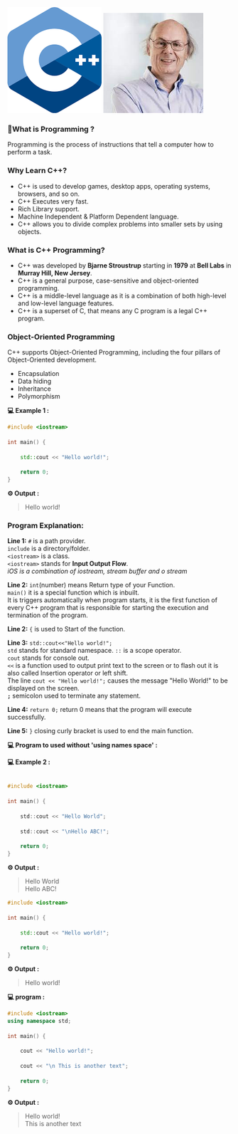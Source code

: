 
![C++](cpplogo.png) 
![bjarne stroustrup](bjarne%20stroustrup.jpg)

### 🤔What is Programming ?

Programming is the process of instructions that tell a computer how to perform a task.
### Why Learn C++?
* C++ is used to develop games, desktop apps, operating systems, browsers, and so on.
* C++ Executes very fast.
* Rich Library support.
* Machine Independent & Platform Dependent language.
* C++ allows you to divide complex problems into smaller sets by using objects.
### What is C++ Programming?
* C++ was developed by **Bjarne Stroustrup** starting in **1979** at **Bell Labs** in **Murray Hill, New Jersey**.
* C++ is a general purpose, case-sensitive and object-oriented programming.
* C++ is a middle-level language as it is a combination of both high-level and low-level language features.
* C++ is a superset of C, that means any C program is a legal C++ program.


### Object-Oriented Programming

C++ supports Object-Oriented Programming, including the four pillars of Object-Oriented development.
* Encapsulation
* Data hiding
* Inheritance
* Polymorphism


**💻 Example 1 :**
```cpp
#include <iostream>

int main() {
  
    std::cout << "Hello world!";

    return 0;
}
```
**⚙️ Output :**
>Hello world!


### Program Explanation:

**Line 1:** `#` is a path provider.<br/> `include` is a directory/folder.<br/> `<iostream>` is a class. <br/>`<iostream>` stands for **Input Output Flow**.<br/>
*iOS is a combination of iostream, stream buffer and o stream*

**Line 2:** `int`(number) means Return type of your Function. <br/>`main()` it is a special function which is inbuilt.<br/> It is triggers automatically when program starts, it is the first function of every C++ program that is responsible for starting the execution and termination of the program.

**Line 2:** `{` is used to Start of the function.

**Line 3:** `std::cout<<"Hello world!";`<br/> `std` stands for standard namespace. `::` is a scope operator.<br/> `cout` stands for console out.<br/> `<<` is a function used to output print text to the screen or to flash out it is also called Insertion operator or left shift.<br/> The line `cout << "Hello world!";` causes the message "Hello World!" to be displayed on the screen.<br/>**`;`** semicolon used to terminate any statement.

**Line 4:** `return 0;` return 0 means that the program will execute successfully.

**Line 5:** `}` closing curly bracket is used to end the main function.

**💻 Program to used without 'using names space'  :**

**💻 Example 2 :**
```c

#include <iostream>

int main() {
    
    std::cout << "Hello World";
    
    std::cout << "\nHello ABC!";

    return 0;
}
```
**⚙️ Output :**
>Hello World<br/>
Hello ABC!



```cpp
#include <iostream>

int main() {
  
    std::cout << "Hello world!";

    return 0;
}
```
**⚙️ Output :**
>Hello world!

**💻 program  :**
```cpp
#include <iostream>
using namespace std;

int main() {
  
    cout << "Hello world!";

    cout << "\n This is another text";

    return 0;
}
```
**⚙️ Output :**
>Hello world!<br/>
>This is another text

